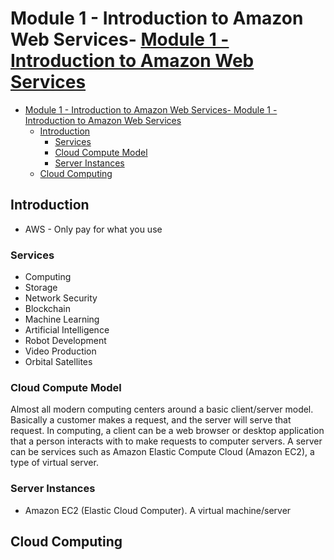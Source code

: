 # Module 1 - Introduction to Amazon Web Services- [Module 1 - Introduction to Amazon Web Services](#module-1---introduction-to-amazon-web-services)

- [Module 1 - Introduction to Amazon Web Services- Module 1 - Introduction to Amazon Web Services](#module-1---introduction-to-amazon-web-services--module-1---introduction-to-amazon-web-services)
  - [Introduction](#introduction)
    - [Services](#services)
    - [Cloud Compute Model](#cloud-compute-model)
    - [Server Instances](#server-instances)
  - [Cloud Computing](#cloud-computing)

## Introduction

- AWS - Only pay for what you use

### Services

- Computing
- Storage
- Network Security
- Blockchain
- Machine Learning
- Artificial Intelligence
- Robot Development
- Video Production
- Orbital Satellites

### Cloud Compute Model

Almost all modern computing centers around a basic client/server model.  Basically a customer makes a request, and the server will serve that request. In computing, a client can be a web browser or desktop application that a person interacts with to make requests to computer servers. A server can be services such as Amazon Elastic Compute Cloud (Amazon EC2), a type of virtual server.

### Server Instances

- Amazon EC2 (Elastic Cloud Computer).  A virtual machine/server

## Cloud Computing